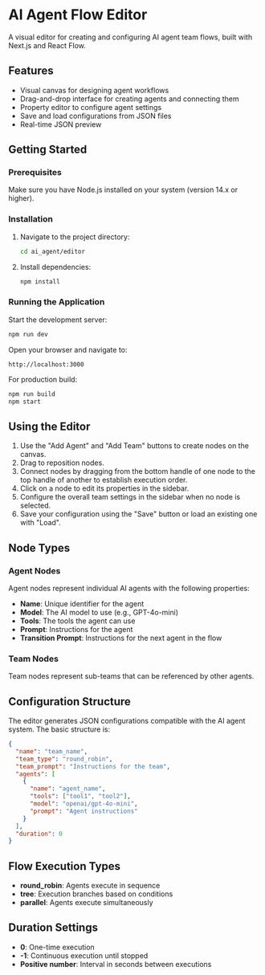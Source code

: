 # AI Agent Flow Editor

A visual editor for creating and configuring AI agent team flows, built with Next.js and React Flow.

## Features

- Visual canvas for designing agent workflows
- Drag-and-drop interface for creating agents and connecting them
- Property editor to configure agent settings
- Save and load configurations from JSON files
- Real-time JSON preview

## Getting Started

### Prerequisites

Make sure you have Node.js installed on your system (version 14.x or higher).

### Installation

1. Navigate to the project directory:
   ```bash
   cd ai_agent/editor
   ```

2. Install dependencies:
   ```bash
   npm install
   ```

### Running the Application

Start the development server:
```bash
npm run dev
```

Open your browser and navigate to:
```
http://localhost:3000
```

For production build:
```bash
npm run build
npm start
```

## Using the Editor

1. Use the "Add Agent" and "Add Team" buttons to create nodes on the canvas.
2. Drag to reposition nodes.
3. Connect nodes by dragging from the bottom handle of one node to the top handle of another to establish execution order.
4. Click on a node to edit its properties in the sidebar.
5. Configure the overall team settings in the sidebar when no node is selected.
6. Save your configuration using the "Save" button or load an existing one with "Load".

## Node Types

### Agent Nodes

Agent nodes represent individual AI agents with the following properties:

- **Name**: Unique identifier for the agent
- **Model**: The AI model to use (e.g., GPT-4o-mini)
- **Tools**: The tools the agent can use
- **Prompt**: Instructions for the agent
- **Transition Prompt**: Instructions for the next agent in the flow

### Team Nodes

Team nodes represent sub-teams that can be referenced by other agents.

## Configuration Structure

The editor generates JSON configurations compatible with the AI agent system. The basic structure is:

```json
{
  "name": "team_name",
  "team_type": "round_robin",
  "team_prompt": "Instructions for the team",
  "agents": [
    {
      "name": "agent_name",
      "tools": ["tool1", "tool2"],
      "model": "openai/gpt-4o-mini",
      "prompt": "Agent instructions"
    }
  ],
  "duration": 0
}
```

## Flow Execution Types

- **round_robin**: Agents execute in sequence
- **tree**: Execution branches based on conditions
- **parallel**: Agents execute simultaneously

## Duration Settings

- **0**: One-time execution
- **-1**: Continuous execution until stopped
- **Positive number**: Interval in seconds between executions 